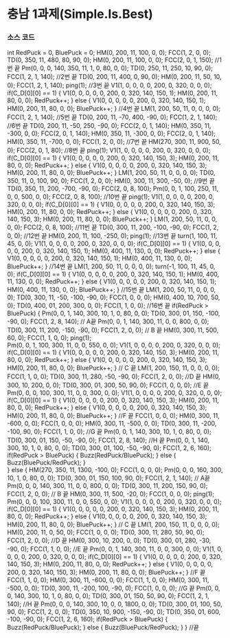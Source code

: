 # 충남 1과제(Simple.Is.Best)
### 소스 코드
  int RedPuck = 0, BluePuck = 0;
	HM(0, 200, 11, 100, 0, 0);
	FCC(1, 2, 0, 0);
	TD(0, 350, 11, 480, 80, 90, 0);
	HM(0, 200, 11, 100, 0, 0);
	FCC(2, 0, 1, 150);
	//1번 끝
	Pm(0, 0, 0, 140, 350, 11, 1, 0, 80, 0, 0);
	TD(0, 250, 11, 250, 10, 90, 0);
	FCC(1, 2, 1, 140);
	//2번 끝
	TD(0, 200, 11, 400, 0, 90, 0);
	HM(0, 200, 11, 50, 10, 0);
	FCC(1, 2, 1, 140);
	ping(1);
	//3번 끝
	V1(1, 0, 0, 0, 0, 200, 0, 320, 0, 0, 0);
	if(C_D[0][0] == 1) {
		V1(0, 0, 0, 0, 0, 200, 0, 320, 140, 150, 1);
		HM(0, 200, 11, 80, 0, 0);
		RedPuck++;
	} 
	else {
		V1(0, 0, 0, 0, 0, 200, 0, 320, 140, 150, 1);
		HM(0, 200, 11, 80, 0, 0);
		BluePuck++;
	} 
	//4번 끝
	LM(1, 200, 50, 11, 0, 0, 0, 0);
	FCC(1, 2, 1, 140);
	//5번 끝
	TD(0, 200, 11, -70, 400, -90, 0);
	FCC(1, 2, 1, 140);
	//6번 끝
	TD(0, 200, 11, -50, 250, -90, 0);
	FCC(2, 0, 1, 140);
	HM(0, 350, 11, -300, 0, 0);
	FCC(2, 0, 1, 140);
	HM(0, 350, 11, -300, 0, 0);
	FCC(2, 0, 1, 140);
	HM(0, 350, 11, -700, 0, 0);
	FCC(1, 2, 0, 0);
	//7번 끝
	HM(270, 300, 11, 900, 50, 0);
	FCC(2, 0, 1, 80);
	//8번 끝
	ping(1);
	V1(1, 0, 0, 0, 0, 200, 0, 320, 0, 0, 0);
	if(C_D[0][0] == 1) {
		V1(0, 0, 0, 0, 0, 200, 0, 320, 140, 150, 3);
		HM(0, 200, 11, 80, 0, 0);
		RedPuck++;
	} 
	else {
		V1(0, 0, 0, 0, 0, 200, 0, 320, 140, 150, 3);
		HM(0, 200, 11, 80, 0, 0);
		BluePuck++;
	} 
	LM(1, 200, 50, 11, 0, 0, 0, 0);
	TD(0, 350, 11, 0, 100, 90, 0);
	FCC(1, 2, 0, 0);
	HM(0, 300, 11, 300, -50, 0);
	//9번 끝
	TD(0, 350, 11, 200, -700, -90, 0);
	FCC(2, 0, 8, 100);
	Pm(0, 0, 1, 100, 250, 11, 0, 0, 500, 0, 0);
	FCC(2, 0, 8, 100);
	//10번 끝
	ping(1);
	V1(1, 0, 0, 0, 0, 200, 0, 320, 0, 0, 0);
	if(C_D[0][0] == 1) {
		V1(0, 0, 0, 0, 0, 200, 0, 320, 140, 150, 3);
		HM(0, 200, 11, 80, 0, 0);
		RedPuck++;
	} 
	else {
		V1(0, 0, 0, 0, 0, 200, 0, 320, 140, 150, 3);
		HM(0, 200, 11, 80, 0, 0);
		BluePuck++;
	} 
	LM(1, 200, 50, 11, 0, 0, 0, 0);
	FCC(2, 0, 8, 100);
	//11번 끝
	TD(0, 300, 11, 200, -100, -90, 0);
	FCC(1, 2, 0, 0);
	//12번 끝	
	HM(0, 200, 11, 100, -250, 0);
	ping(1);
	//13번 끝
	turn(1, 100, 11, 45, 0, 0);
	V1(1, 0, 0, 0, 0, 200, 0, 320, 0, 0, 0);
	if(C_D[0][0] == 1) {
		V1(0, 0, 0, 0, 0, 200, 0, 320, 140, 150, 1);
		HM(0, 400, 11, 130, 0, 0);
		RedPuck++;
	} 
	else {
		V1(0, 0, 0, 0, 0, 200, 0, 320, 140, 150, 1);
		HM(0, 400, 11, 130, 0, 0);
		BluePuck++;
	} 
	//14번 끝
	LM(1, 200, 50, 11, 0, 0, 0, 0);
	turn(-1, 100, 11, 45, 0, 0);
	if(C_D[0][0] == 1) {
		V1(0, 0, 0, 0, 0, 200, 0, 320, 140, 150, 1);
		HM(0, 400, 11, 130, 0, 0);
		RedPuck++;
	} 
	else {
		V1(0, 0, 0, 0, 0, 200, 0, 320, 140, 150, 1);
		HM(0, 400, 11, 130, 0, 0);
		BluePuck++;
	}
	//15번 끝
	LM(1, 200, 50, 11, 0, 0, 0, 0);
	TD(0, 300, 11, -50, -100, -90, 0);
	FCC(1, 0, 0, 0);
	HM(0, 400, 10, 700, 50, 0);
	TD(0, 400, 01, 200, 300, 0, 0);
	FCC(1, 1, 0, 0);
	//16번 끝
	if(RedPuck > BluePuck) {
		Pm(0, 0, 1, 140, 300, 10, 1, 0, 80, 0, 0);
		TD(0, 300, 01, 150, -100, -90, 0);
		FCC(1, 2, 8, 140);
		// A끝
		Pm(0, 0, 1, 140, 300, 11, 0, 0, 800, 0, 0);
		TD(0, 300, 11, 200, -150, -90, 0);
		FCC(1, 2, 0, 0);
		// B 끝
		HM(0, 300, 11, 500, 60, 0);
		FCC(1, 1, 0, 0);
		ping(1);	
		Pm(0, 0, 1, 100, 300, 11, 0, 0, 550, 0, 0);
		V1(1, 0, 0, 0, 0, 200, 0, 320, 0, 0, 0);
		if(C_D[0][0] == 1) {
			V1(0, 0, 0, 0, 0, 200, 0, 320, 140, 150, 3);
			HM(0, 200, 11, 80, 0, 0);
			RedPuck++;
		} 
		else {
			V1(0, 0, 0, 0, 0, 200, 0, 320, 140, 150, 3);
			HM(0, 200, 11, 80, 0, 0);
			BluePuck++;
		} 
		// C 끝
		LM(1, 200, 150, 11, 0, 0, 0, 0);
		FCC(1, 1, 0, 0);
		TD(0, 300, 11, 280, -50, -90, 0);
		FCC(1, 2, 0, 0);
		//D 끝
		HM(0, 300, 10, 200, 0, 0);
		TD(0, 300, 01, 300, 50, 90, 0);
		FCC(1, 0, 0, 0);
		//E 끝
		Pm(0, 0, 0, 100, 300, 11, 0, 0, 300, 0, 0);
		V1(1, 0, 0, 0, 0, 200, 0, 320, 0, 0, 0);
		if(C_D[0][0] == 1) {
			V1(0, 0, 0, 0, 0, 200, 0, 320, 140, 150, 3);
			HM(0, 200, 11, 80, 0, 0);
			RedPuck++;
		} 
		else {
			V1(0, 0, 0, 0, 0, 200, 0, 320, 140, 150, 3);
			HM(0, 200, 11, 80, 0, 0);
			BluePuck++;
		} 
		//F 끝
		FCC(1, 0, 0, 0);
		HM(0, 300, 11, -600, 0, 0);
		FCC(1, 0, 0, 0);
		HM(0, 300, 11, -500, 0, 0);
		TD(0, 300, 11, -200, -100, 90, 0);
		FCC(1, 1, 0, 0);
		//G 끝
		Pm(0, 0, 1, 140, 300, 10, 1, 0, 80, 0, 0);
		TD(0, 300, 01, 150, -50, -90, 0);
		FCC(1, 2, 8, 140);
		//H 끝
		Pm(0, 0, 1, 140, 300, 10, 1, 0, 80, 0, 0);
		TD(0, 300, 01, 100, -50, -90, 0);
		FCC(1, 2, 6, 160);
		if(RedPuck > BluePuck) {
			Buzz(RedPuck/BluePuck);
		} else {
			Buzz(BluePuck/RedPuck);
		}	
	}
	else {
		HM(270, 350, 11, 1300, -100, 0);
		FCC(1, 0, 0, 0);
		Pm(0, 0, 0, 160, 300, 10, 1, 0, 80, 0, 0);
		TD(0, 300, 01, 150, 100, 90, 0);
		FCC(1, 2, 1, 140);
		// A끝
		Pm(0, 0, 0, 140, 300, 11, 0, 0, 800, 0, 0);
		TD(0, 300, 11, 200, 150, 90, 0);
		FCC(1, 2, 0, 0);
		// B 끝
		HM(0, 300, 11, 500, -20, 0);
		FCC(1, 0, 0, 0);
		ping(1);	
		Pm(0, 0, 0, 100, 300, 11, 0, 0, 550, 0, 0);
		V1(1, 0, 0, 0, 0, 200, 0, 320, 0, 0, 0);
		if(C_D[0][0] == 1) {
			V1(0, 0, 0, 0, 0, 200, 0, 320, 140, 150, 3);
			HM(0, 200, 11, 80, 0, 0);
			RedPuck++;
		} 
		else {
			V1(0, 0, 0, 0, 0, 200, 0, 320, 140, 150, 3);
			HM(0, 200, 11, 80, 0, 0);
			BluePuck++;
		} 
		// C 끝
		LM(1, 200, 150, 11, 0, 0, 0, 0);
		HM(0, 200, 11, 0, 50, 0);
		FCC(1, 0, 0, 0);
		TD(0, 300, 11, 280, 50, 90, 0);
		FCC(1, 2, 0, 0);
		//D 끝
		HM(0, 300, 10, 200, 0, 0);
		TD(0, 300, 01, 280, -30, -90, 0);
		FCC(1, 1, 0, 0);
		//E 끝
		Pm(0, 0, 1, 140, 300, 11, 0, 0, 300, 0, 0);
		V1(1, 0, 0, 0, 0, 200, 0, 320, 0, 0, 0);
		if(C_D[0][0] == 1) {
			V1(0, 0, 0, 0, 0, 200, 0, 320, 140, 150, 3);
			HM(0, 200, 11, 80, 0, 0);
			RedPuck++;
		} 
		else {
			V1(0, 0, 0, 0, 0, 200, 0, 320, 140, 150, 3);
			HM(0, 200, 11, 80, 0, 0);
			BluePuck++;
		} 
		//F 끝
		FCC(1, 1, 0, 0);
		HM(0, 300, 11, -600, 0, 0);
		FCC(1, 1, 0, 0);
		HM(0, 300, 11, -500, 0, 0);
		TD(0, 300, 11, -200, 100, -90, 0);
		FCC(1, 0, 0, 0);
		//G 끝
		Pm(0, 0, 0, 140, 300, 10, 1, 0, 80, 0, 0);
		TD(0, 300, 01, 150, 50, 90, 0);
		FCC(1, 2, 1, 140);
		//H 끝
		Pm(0, 0, 0, 140, 300, 10, 0, 0, 1800, 0, 0);
		TD(0, 300, 01, 100, 50, 90, 0);
		FCC(1, 2, 0, 0);
		TD(0, 350, 10, 900, -150, -90, 0);
		TD(0, 350, 01, 600, -100, -90, 0);
		FCC(1, 2, 6, 160);
		if(RedPuck > BluePuck) {
			Buzz(RedPuck/BluePuck);
		} else {
			Buzz(BluePuck/RedPuck);
		}
	}
	//끝
